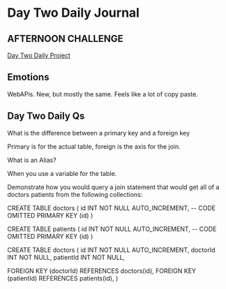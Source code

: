 # Day Two Daily Journal

## AFTERNOON CHALLENGE ##

[Day Two Daily Project](https://github.com/CMitchell5619/vacay)


## Emotions

WebAPis. New, but mostly the same. Feels like a lot of copy paste. 

## Day Two Daily Qs

What is the difference between a primary key and a foreign key

Primary is for the actual table, foreign is the axis for the join.

What is an Alias?

When you use a variable for the table.

Demonstrate how you would query a join statement that would get all of a doctors patients from the following collections:

CREATE TABLE doctors (
  id INT NOT NULL AUTO_INCREMENT,
  -- CODE OMITTED
  PRIMARY KEY (id)
)

CREATE TABLE patients (
  id INT NOT NULL AUTO_INCREMENT,
  -- CODE OMITTED
  PRIMARY KEY (id)
)

CREATE TABLE doctors (
  id INT NOT NULL AUTO_INCREMENT,
  doctorId INT NOT NULL,
  patientId INT NOT NULL,

  FOREIGN KEY (doctorId)
    REFERENCES doctors(id),
  FOREIGN KEY (patientId)
    REFERENCES patients(id),
)